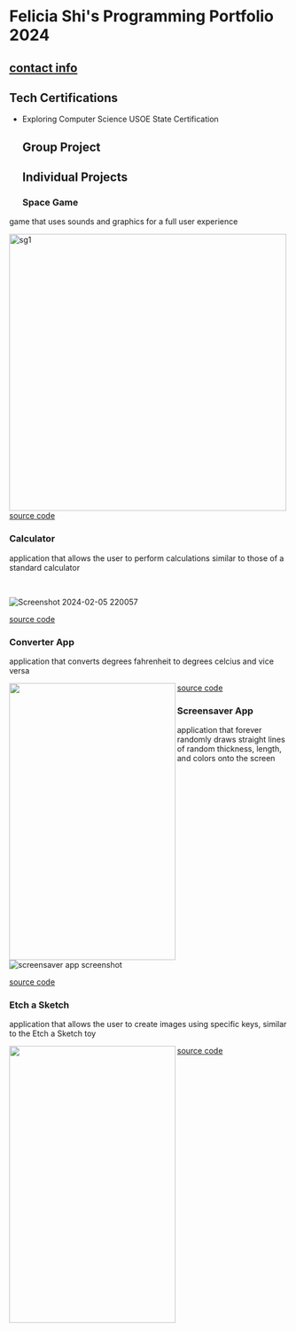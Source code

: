 # Felicia Shi's Programming Portfolio 2024
## [contact info](mailto:9645256@graniteschools.org)

## Tech Certifications
* Exploring Computer Science USOE State Certification

  ## Group Project

  ## Individual Projects

  ### Space Game
 game that uses sounds and graphics for a full user experience
 
<img align = "left" width="500" alt="sg1" src="https://github.com/CosmicIris/programmingportfolio/assets/111626385/ccf43580-b569-4ac0-a4b3-0fecfde60c4f">

[source code](https://github.com/CosmicIris/programmingportfolio/files/14168915/SpaceGame_currentvers_.zip)


### Calculator 
application that allows the user to perform calculations similar to those of a standard calculator

<br clear="left"/>


![Screenshot 2024-02-05 220057](https://github.com/CosmicIris/programmingportfolio/assets/111626385/d6a2ddb1-0cbd-4bd6-87f4-5a6f88bcb7dc)


[source code](https://github.com/CosmicIris/programmingportfolio/files/14169099/calculator.3.zip)


### Converter App
application that converts degrees fahrenheit to degrees celcius and vice versa


<img align="left" width="300" height="500" src = "https://github.com/CosmicIris/programmingportfolio/assets/111626385/c54369a8-b764-4b97-9efc-e87b4168620c" >

[source code](https://github.com/CosmicIris/programmingportfolio/files/14169083/ConversionApp.zip)

### Screensaver App
application that forever randomly draws straight lines of random thickness, length, and colors onto the screen

![screensaver app screenshot](https://github.com/CosmicIris/programmingportfolio/assets/111626385/0b2b3e06-bfaa-4800-9ae7-50b5d0882ad6)

[source code](https://github.com/CosmicIris/programmingportfolio/files/14169076/ScreenSaver_App.zip)


### Etch a Sketch
application that allows the user to create images using specific keys, similar to the Etch a Sketch toy

<img align="left" width="300" height="500" src = "https://github.com/CosmicIris/programmingportfolio/assets/111626385/8417df3c-a527-49d4-b370-d382864c0bea">

[source code](https://github.com/CosmicIris/programmingportfolio/files/14169079/EtchASketch.zip)
